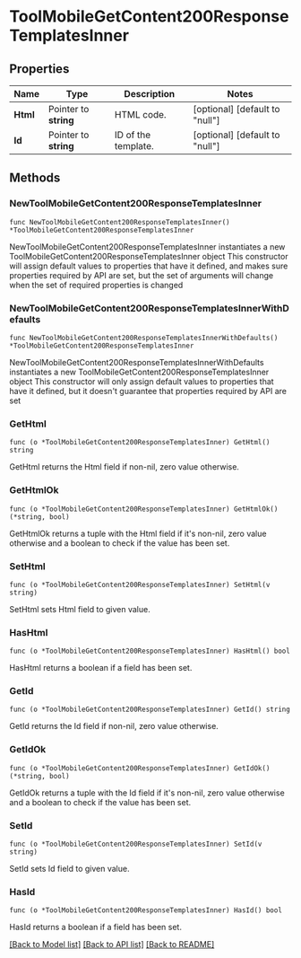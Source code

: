 # ToolMobileGetContent200ResponseTemplatesInner

## Properties

Name | Type | Description | Notes
------------ | ------------- | ------------- | -------------
**Html** | Pointer to **string** | HTML code. | [optional] [default to "null"]
**Id** | Pointer to **string** | ID of the template. | [optional] [default to "null"]

## Methods

### NewToolMobileGetContent200ResponseTemplatesInner

`func NewToolMobileGetContent200ResponseTemplatesInner() *ToolMobileGetContent200ResponseTemplatesInner`

NewToolMobileGetContent200ResponseTemplatesInner instantiates a new ToolMobileGetContent200ResponseTemplatesInner object
This constructor will assign default values to properties that have it defined,
and makes sure properties required by API are set, but the set of arguments
will change when the set of required properties is changed

### NewToolMobileGetContent200ResponseTemplatesInnerWithDefaults

`func NewToolMobileGetContent200ResponseTemplatesInnerWithDefaults() *ToolMobileGetContent200ResponseTemplatesInner`

NewToolMobileGetContent200ResponseTemplatesInnerWithDefaults instantiates a new ToolMobileGetContent200ResponseTemplatesInner object
This constructor will only assign default values to properties that have it defined,
but it doesn't guarantee that properties required by API are set

### GetHtml

`func (o *ToolMobileGetContent200ResponseTemplatesInner) GetHtml() string`

GetHtml returns the Html field if non-nil, zero value otherwise.

### GetHtmlOk

`func (o *ToolMobileGetContent200ResponseTemplatesInner) GetHtmlOk() (*string, bool)`

GetHtmlOk returns a tuple with the Html field if it's non-nil, zero value otherwise
and a boolean to check if the value has been set.

### SetHtml

`func (o *ToolMobileGetContent200ResponseTemplatesInner) SetHtml(v string)`

SetHtml sets Html field to given value.

### HasHtml

`func (o *ToolMobileGetContent200ResponseTemplatesInner) HasHtml() bool`

HasHtml returns a boolean if a field has been set.

### GetId

`func (o *ToolMobileGetContent200ResponseTemplatesInner) GetId() string`

GetId returns the Id field if non-nil, zero value otherwise.

### GetIdOk

`func (o *ToolMobileGetContent200ResponseTemplatesInner) GetIdOk() (*string, bool)`

GetIdOk returns a tuple with the Id field if it's non-nil, zero value otherwise
and a boolean to check if the value has been set.

### SetId

`func (o *ToolMobileGetContent200ResponseTemplatesInner) SetId(v string)`

SetId sets Id field to given value.

### HasId

`func (o *ToolMobileGetContent200ResponseTemplatesInner) HasId() bool`

HasId returns a boolean if a field has been set.


[[Back to Model list]](../README.md#documentation-for-models) [[Back to API list]](../README.md#documentation-for-api-endpoints) [[Back to README]](../README.md)


